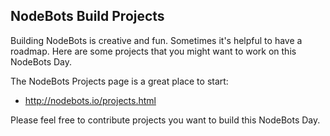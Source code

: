 ## NodeBots Build Projects

Building NodeBots is creative and fun. Sometimes it's helpful to have a roadmap. Here are some projects that you might want to work on this NodeBots Day.

The NodeBots Projects page is a great place to start:

* http://nodebots.io/projects.html

Please feel free to contribute projects you want to build this NodeBots Day.

